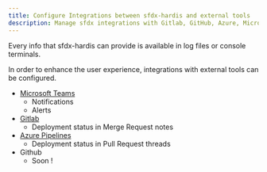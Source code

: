 ```yaml
---
title: Configure Integrations between sfdx-hardis and external tools
description: Manage sfdx integrations with Gitlab, GitHub, Azure, Microsoft Teams
---
```

<!-- markdownlint-disable MD013 -->

Every info that sfdx-hardis can provide is available in log files or console terminals.

In order to enhance the user experience, integrations with external tools can be configured.

- [Microsoft Teams](salesforce-ci-cd-setup-integration-ms-teams.md)
  - Notifications
  - Alerts
- [Gitlab](salesforce-ci-cd-setup-integration-gitlab.md)
  - Deployment status in Merge Request notes
- [Azure Pipelines](salesforce-ci-cd-setup-integration-azure.md)
  - Deployment status in Pull Request threads
- Github
  - Soon !
